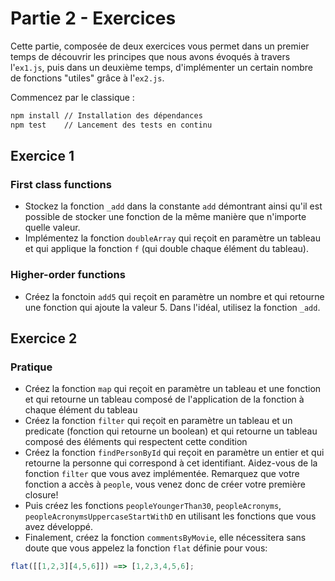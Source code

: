 # Partie 2 - Exercices

Cette partie, composée de deux exercices vous permet dans un premier temps de découvrir les principes que nous avons évoqués à travers l'`ex1.js`, puis dans un deuxième temps, d'implémenter un certain nombre de fonctions "utiles" grâce à l'`ex2.js`.

Commencez par le classique :

```bash
npm install // Installation des dépendances
npm test    // Lancement des tests en continu
```

## Exercice 1

### First class functions

- Stockez la fonction `_add` dans la constante `add` démontrant ainsi qu'il est possible de stocker une fonction de la même manière que n'importe quelle valeur.
- Implémentez la fonction `doubleArray` qui reçoit en paramètre un tableau et qui applique la fonction `f` (qui double chaque élément du tableau).

### Higher-order functions 

- Créez la fonctoin `add5` qui reçoit en paramètre un nombre et qui retourne une fonction qui ajoute la valeur 5. Dans l'idéal, utilisez la fonction `_add`.

## Exercice 2

### Pratique

- Créez la fonction `map` qui reçoit en paramètre un tableau et une fonction et qui retourne un tableau composé de l'application de la fonction à chaque élément du tableau
- Créez la fonction `filter` qui reçoit en paramètre un tableau et un predicate (fonction qui retourne un boolean) et qui retourne un tableau composé des éléments qui respectent cette condition
- Créez la fonction `findPersonById` qui reçoit en paramètre un entier et qui retourne la personne qui correspond à cet identifiant. Aidez-vous de la fonction `filter` que vous avez implémentée. Remarquez que votre fonction a accès à `people`, vous venez donc de créer votre première closure!
- Puis créez les fonctions `peopleYoungerThan30`, `peopleAcronyms`, `peopleAcronymsUppercaseStartWithD` en utilisant les fonctions que vous avez développé.
- Finalement, créez la fonction `commentsByMovie`, elle nécessitera sans doute que vous appelez la fonction `flat` définie pour vous:

```javascript
flat([[1,2,3][4,5,6]]) ==> [1,2,3,4,5,6];
```

